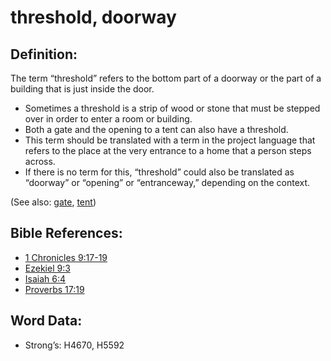 # threshold, doorway

## Definition:

The term “threshold” refers to the bottom part of a doorway or the part of a building that is just inside the door.

* Sometimes a threshold is a strip of wood or stone that must be stepped over in order to enter a room or building.
* Both a gate and the opening to a tent can also have a threshold.
* This term should be translated with a term in the project language that refers to the place at the very entrance to a home that a person steps across.
* If there is no term for this, “threshold” could also be translated as “doorway” or “opening” or “entranceway,” depending on the context.

(See also: [gate](../other/gate.md), [tent](../other/tent.md))

## Bible References:

* [1 Chronicles 9:17-19](rc://en/tn/help/1ch/09/17)
* [Ezekiel 9:3](rc://en/tn/help/ezk/09/03)
* [Isaiah 6:4](rc://en/tn/help/isa/06/04)
* [Proverbs 17:19](rc://en/tn/help/pro/17/19)

## Word Data:

* Strong’s: H4670, H5592
